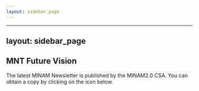 ```yaml
---
layout: sidebar_page
---
```


---
layout: sidebar_page
---

## MNT Future Vision

The latest MINAM Newsletter is published by the MINAM2.0 CSA. You can obtain a copy by clicking on the icon below.
 